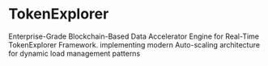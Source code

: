 # TokenExplorer
Enterprise-Grade Blockchain-Based Data Accelerator Engine for Real-Time TokenExplorer Framework. implementing modern Auto-scaling architecture for dynamic load management patterns
